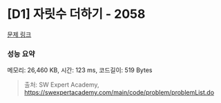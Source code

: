 # [D1] 자릿수 더하기 - 2058 

[문제 링크](https://swexpertacademy.com/main/code/problem/problemDetail.do?contestProbId=AV5QPRjqA10DFAUq) 

### 성능 요약

메모리: 26,460 KB, 시간: 123 ms, 코드길이: 519 Bytes



> 출처: SW Expert Academy, https://swexpertacademy.com/main/code/problem/problemList.do